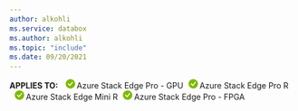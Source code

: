 ```yaml
---
author: alkohli
ms.service: databox
ms.author: alkohli
ms.topic: "include"
ms.date: 09/20/2021
---
```


**APPLIES TO:** ![Yes for Pro GPU SKU](media/azure-stack-edge-applies-to-skus/yes.png)Azure Stack Edge Pro - GPU![Yes for Pro R SKU](media/azure-stack-edge-applies-to-skus/yes.png)Azure Stack Edge Pro R![Yes for Mini R SKU](media/azure-stack-edge-applies-to-skus/yes.png)Azure Stack Edge Mini R![Yes for Pro FPGA SKU](media/azure-stack-edge-applies-to-skus/yes.png)Azure Stack Edge Pro - FPGA
